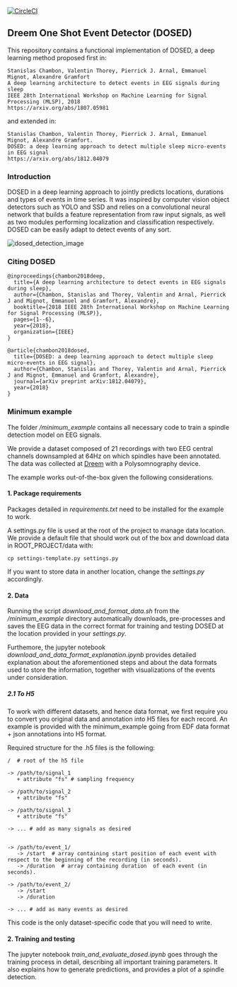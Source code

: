 [![CircleCI](https://circleci.com/gh/Dreem-Organization/dosed.svg?style=svg&circle-token=7b6f5fd8d3db49d25417b269c601296b7eebd64f)](https://circleci.com/gh/Dreem-Organization/dosed)

## Dreem One Shot Event Detector (DOSED)

This repository contains a functional implementation of DOSED, a deep learning method proposed first in:

	Stanislas Chambon, Valentin Thorey, Pierrick J. Arnal, Emmanuel Mignot, Alexandre Gramfort
	A deep learning architecture to detect events in EEG signals during sleep
	IEEE 28th International Workshop on Machine Learning for Signal Processing (MLSP), 2018
	https://arxiv.org/abs/1807.05981

and extended in:

	Stanislas Chambon, Valentin Thorey, Pierrick J. Arnal, Emmanuel Mignot, Alexandre Gramfort.
	DOSED: a deep learning approach to detect multiple sleep micro-events in EEG signal
	https://arxiv.org/abs/1812.04079

### Introduction

DOSED in a deep learning approach to jointly predicts locations, durations and types of events in time series.
It was inspired by computer vision object detectors such as YOLO and SSD and relies on a convolutional neural network that builds a feature representation from raw input signals,
 as well as two modules performing localization and classification respectively. DOSED can be easily adapt to detect events of any sort.

 ![dosed_detection_image](https://github.com/Dreem-Organization/dosed/blob/master/dosed_detection.png)

### Citing DOSED

    @inproceedings{chambon2018deep,
      title={A deep learning architecture to detect events in EEG signals during sleep},
      author={Chambon, Stanislas and Thorey, Valentin and Arnal, Pierrick J and Mignot, Emmanuel and Gramfort, Alexandre},
      booktitle={2018 IEEE 28th International Workshop on Machine Learning for Signal Processing (MLSP)},
      pages={1--6},
      year={2018},
      organization={IEEE}
    }

    @article{chambon2018dosed,
      title={DOSED: a deep learning approach to detect multiple sleep micro-events in EEG signal},
      author={Chambon, Stanislas and Thorey, Valentin and Arnal, Pierrick J and Mignot, Emmanuel and Gramfort, Alexandre},
      journal={arXiv preprint arXiv:1812.04079},
      year={2018}
    }

### Minimum example

The folder */minimum_example* contains all necessary code to train a spindle detection model on EEG signals.

We provide a dataset composed of 21 recordings with two EEG central channels downsampled at 64Hz on which spindles have been annotated. The data was collected at [Dreem](http://www.dreem.com) with a Polysomnography device.

The example works out-of-the-box given the following considerations.

#### 1. Package requirements

Packages detailed in *requirements.txt* need to be installed for the example to work.

A settings.py file is used at the root of the project to manage data location. We provide a default
file that should work out of the box and download data in ROOT_PROJECT/data with:

`cp settings-template.py settings.py`

If you want to store data in another location, change the *settings.py* accordingly.

#### 2. Data

Running the script *download\_and\_format\_data.sh* from the */minimum\_example* directory automatically downloads, pre-processes and saves the EEG data in the correct format for training and testing DOSED at
the location provided in your *settings.py*.

Furthemore, the jupyter notebook *download\_and\_data\_format\_explanation.ipynb* provides detailed explanation about the aforementioned steps and about the data formats used to store the information, together with visualizations of the events under consideration.

##### 2.1 To H5

To work with different datasets, and hence data format, we first require you to convert you original
data and annotation into H5 files for each record. An example is provided with the minimum_example 
going from EDF data format + json annotations into H5 format.

Required structure for the .h5 files is the following:

```
/  # root of the h5 file

-> /path/to/signal_1
   + attribute "fs" # sampling frequency

-> /path/to/signal_2
   + attribute "fs"

-> /path/to/signal_3
   + attribute "fs"

-> ... # add as many signals as desired


-> /path/to/event_1/
   -> /start  # array containing start position of each event with respect to the beginning of the recording (in seconds).
   -> /duration  # array containing duration  of each event (in seconds).

-> /path/to/event_2/
   -> /start
   -> /duration

-> ... # add as many events as desired
```

This code is the only dataset-specific code that you will need to write.

#### 2. Training and testing

The jupyter notebook *train\_and\_evaluate\_dosed.ipynb* goes through the training process in detail, describing all important training parameters. It also explains how to generate predictions, and provides a plot of a spindle detection.
